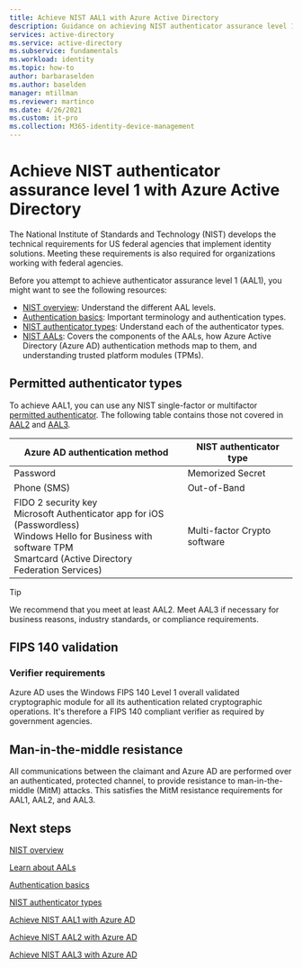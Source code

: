 ```yaml
---
title: Achieve NIST AAL1 with Azure Active Directory
description: Guidance on achieving NIST authenticator assurance level 1 (AAL1) with Azure Active Directory.
services: active-directory 
ms.service: active-directory
ms.subservice: fundamentals
ms.workload: identity
ms.topic: how-to
author: barbaraselden
ms.author: baselden
manager: mtillman
ms.reviewer: martinco
ms.date: 4/26/2021
ms.custom: it-pro
ms.collection: M365-identity-device-management
---
```


# Achieve NIST authenticator assurance level 1 with Azure Active Directory

The National Institute of Standards and Technology (NIST) develops the technical requirements for US federal agencies that implement identity solutions. Meeting these requirements is also required for organizations working with federal agencies. 

Before you attempt to achieve authenticator assurance level 1 (AAL1), you might want to see the following resources:
* [NIST overview](nist-overview.md): Understand the different AAL levels.
* [Authentication basics](nist-authentication-basics.md): Important terminology and authentication types.
* [NIST authenticator types](nist-authenticator-types.md): Understand each of the authenticator types.
* [NIST AALs](nist-about-authenticator-assurance-levels.md): Covers the components of the AALs, how Azure Active Directory (Azure AD) authentication methods map to them, and understanding trusted platform modules (TPMs). 

## Permitted authenticator types

 To achieve AAL1, you can use any NIST single-factor or multifactor [permitted authenticator](nist-authenticator-types.md). The following table contains those not covered in [AAL2](nist-authenticator-assurance-level-2.md) and [AAL3](nist-authenticator-assurance-level-2.md).

| Azure AD authentication method| NIST authenticator type |
| - | - |
| Password |Memorized Secret |
| Phone (SMS)|  Out-of-Band |
|  FIDO 2 security key <br>Microsoft Authenticator app for iOS (Passwordless)<br>Windows Hello for Business with software TPM <br>Smartcard (Active Directory Federation Services) |  Multi-factor Crypto software |

> [!TIP]
> We recommend that you meet at least AAL2. Meet AAL3 if necessary for business reasons, industry standards, or compliance requirements.

## FIPS 140 validation

### Verifier requirements

Azure AD uses the Windows FIPS 140 Level 1 overall validated cryptographic ‎module for all its authentication related cryptographic operations. It's therefore a FIPS 140 compliant verifier as required by government agencies.

## Man-in-the-middle resistance 

All communications between the claimant and Azure AD are performed over an authenticated, protected channel, to provide resistance to man-in-the-middle (MitM) attacks. This satisfies the MitM resistance requirements for AAL1, AAL2, and AAL3.

## Next steps 

[NIST overview](nist-overview.md)

[Learn about AALs](nist-about-authenticator-assurance-levels.md)

[Authentication basics](nist-authentication-basics.md)

[NIST authenticator types](nist-authenticator-types.md)

[Achieve NIST AAL1 with Azure AD](nist-authenticator-assurance-level-1.md)

[Achieve NIST AAL2 with Azure AD](nist-authenticator-assurance-level-2.md)

[Achieve NIST AAL3 with Azure AD](nist-authenticator-assurance-level-3.md) 